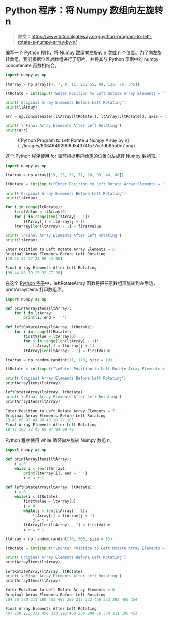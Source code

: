 # Python 程序：将 Numpy 数组向左旋转 n

> 原文：<https://www.tutorialgateway.org/python-program-to-left-rotate-a-numpy-array-by-n/>

编写一个 Python 程序，将 Numpy 数组向左旋转 n 次或 n 个位置。为了向左旋转数组，我们根据位置对数组进行了切片，并将其与 Python 示例中的 numpy concatenate 函数相结合。

```py
import numpy as np

ltArray = np.array([4, 7, 9, 11, 22, 55, 99, 125, 78, 345])

ltRotate = int(input("Enter Position to Left Rotate Array Elements = "))

print('Original Array Elements Before Left Rotating')
print(ltArray)

arr = np.concatenate((ltArray[ltRotate:], ltArray[:ltRotate]), axis = 0)

print('\nFinal Array Elements After Left Rotating')
print(arr)
```

<figure class="wp-block-image size-large">![Python Program to Left Rotate a Numpy Array by n](../Images/60846492906d54374f577cc1db85a0e7.png)</figure>

这个 Python 程序使用 for 循环根据用户给定的位置向左旋转 Numpy 数组项。

```py
import numpy as np

ltArray = np.array([19, 25, 32, 77, 28, 99, 44, 88])

ltRotate = int(input("Enter Position to Left Rotate Array Elements = "))

print('Original Array Elements Before Left Rotating')
print(ltArray)

for i in range(ltRotate):
    firstValue = ltArray[0]
    for j in range(len(ltArray) - 1):
        ltArray[j] = ltArray[j + 1]
    ltArray[len(ltArray) - 1] = firstValue

print('\nFinal Array Elements After Left Rotating')
print(ltArray)
```

```py
Enter Position to Left Rotate Array Elements = 5
Original Array Elements Before Left Rotating
[19 25 32 77 28 99 44 88]

Final Array Elements After Left Rotating
[99 44 88 19 25 32 77 28]
```

在这个 [Python 例子](https://www.tutorialgateway.org/python-programming-examples/)中，leftRotateArray 函数将把任意数组项旋转到左手边，printArrayItems 打印数组项。

```py
import numpy as np

def printArrayItems(ltArray):
    for i in ltArray:
        print(i, end = ' ')

def leftRotateArray(ltArray, ltRotate):
    for i in range(ltRotate):
        firstValue = ltArray[0]
        for j in range(len(ltArray) - 1):
            ltArray[j] = ltArray[j + 1]
        ltArray[len(ltArray) - 1] = firstValue

ltArray = np.random.randint(11, 110, size = 10)

ltRotate = int(input("\nEnter Position to Left Rotate Array Elements = "))

print('Original Array Elements Before Left Rotating')
printArrayItems(ltArray)

leftRotateArray(ltArray, ltRotate)
print('\nFinal Array Elements After Left Rotating')
printArrayItems(ltArray)
```

```py
Enter Position to Left Rotate Array Elements = 7
Original Array Elements Before Left Rotating
73 45 65 97 84 99 40 18 77 105 
Final Array Elements After Left Rotating
18 77 105 73 45 65 97 84 99 40 
```

Python 程序使用 while 循环向左旋转 Numpy 数组 n。

```py
import numpy as np

def printArrayItems(ltArray):
    i = 0
    while i < len(ltArray):
        print(ltArray[i], end = ' ')
        i = i + 1

def leftRotateArray(ltArray, ltRotate):
    i = 0
    while(i < ltRotate):
        firstValue = ltArray[0]
        j = 0
        while(j < len(ltArray) - 1):
            ltArray[j] = ltArray[j + 1]
            j = j + 1
        ltArray[len(ltArray) - 1] = firstValue
        i = i + 1

ltArray = np.random.randint(70, 500, size = 15)

ltRotate = int(input("\nEnter Position to Left Rotate Array Elements = "))

print('Original Array Elements Before Left Rotating')
printArrayItems(ltArray)

leftRotateArray(ltArray, ltRotate)
print('\nFinal Array Elements After Left Rotating')
printArrayItems(ltArray)
```

```py
Enter Position to Left Rotate Array Elements = 6
Original Array Elements Before Left Rotating
204 76 370 211 180 453 407 250 213 332 456 333 292 460 354 

Final Array Elements After Left Rotating
407 250 213 332 456 333 292 460 354 204 76 370 211 180 453 
```